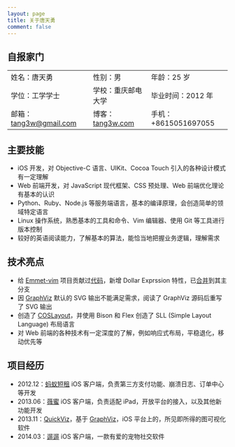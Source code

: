 ```yaml
---
layout: page
title: 关于唐天勇
comment: false
---
```


<link rel="stylesheet" href="/css/about.css" type="text/css">

## 自报家门

<table class="info plain">
<tbody>
  <tr>
    <td>姓名：唐天勇</td>
    <td>性别：男</td>
    <td>年龄：25 岁</td>
  </tr>
  <tr>
    <td>学位：工学学士</td>
    <td>学校：重庆邮电大学</td>
    <td>毕业时间：2012 年</td>
  </tr>
  <tr>
    <td>邮箱：<a href="mailto:tang3w@gmail.com">tang3w@gmail.com</a></td>
    <td>博客：<a href="http://tang3w.com/">tang3w.com</a></td>
    <td>手机：+8615051697055</td>
  </tr>
</tbody>
</table>

## 主要技能

* iOS 开发，对 Objective-C 语言、UIKit、Cocoa Touch 引入的各种设计模式有一定理解
* Web 前端开发，对 JavaScript 现代框架、CSS 预处理、Web 前端优化理论有基本的认识
* Python、Ruby、Node.js 等服务端语言，基本的编译原理，会创造简单的领域特定语言
* Linux 操作系统，熟悉基本的工具和命令、Vim 编辑器、使用 Git 等工具进行版本控制
* 较好的英语阅读能力，了解基本的算法，能恰当地把握业务逻辑，理解需求

## 技术亮点

* 给 [Emmet-vim](https://github.com/mattn/emmet-vim) 项目贡献过[代码](https://github.com/tang3w/zencoding-vim/commits/master)，新增 Dollar Exprssion 特性，已[合并](https://github.com/mattn/emmet-vim/commit/30d304ff1ffa7b4d2a0439a88b6d5f3b12afa24e)到其主分支
* 因 [GraphViz](http://www.graphviz.org/) 默认的 SVG 输出不能满足需求，阅读了 GraphViz 源码后重写了 SVG 输出
* 创造了 [COSLayout](https://github.com/tang3w/CocoaSugar)，并使用 Bison 和 Flex 创造了 SLL (Simple Layout Language) 布局语言
* 对 Web 前端的各种技术有一定深度的了解，例如响应式布局，平稳退化，移动优先等

## 项目经历

* 2012.12：[蚂蚁短租](https://itunes.apple.com/cn/app/ma-yi-duan-zu-sui-shi-sui/id494520120?mt=8) iOS 客户端，负责第三方支付功能、崩溃日志、订单中心等开发
* 2013.06：[薇蜜](https://itunes.apple.com/cn/app/wei-mi-nu-sheng-gui-mi-bi/id669004156?mt=8) iOS 客户端，负责适配 iPad，开放平台的接入，以及其他新功能开发
* 2013.11：[QuickViz](http://tang3w.com/quickviz.html)，基于 [GraphViz](http://www.graphviz.org/)，iOS 平台上的，所见即所得的图可视化软件
* 2014.03：[遛遛](https://itunes.apple.com/cn/app/liu-liu-chong-wu-she-jiao/id659237066?mt=8) iOS 客户端，一款有爱的宠物社交软件
